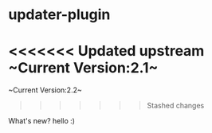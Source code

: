 # updater-plugin
<<<<<<< Updated upstream
~Current Version:2.1~
=======
~Current Version:2.2~
>>>>>>> Stashed changes


What's new?
hello :)
